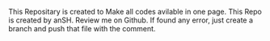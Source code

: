 This Repositary is created to Make all codes avilable in one page.
This Repo is created by anSH.
Review me on Github.
If found any error, just create a branch and push that file with the comment.